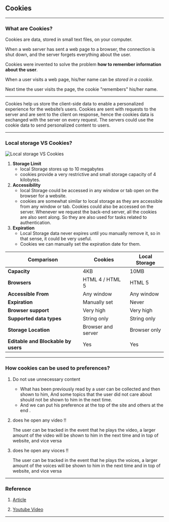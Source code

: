 ## Cookies

---

<!-- **How to get user preferences from cookies ?** -->

### What are Cookies?

Cookies are data, stored in small text files, on your computer.

When a web server has sent a web page to a browser, the connection is shut down, and the server forgets everything about the user.

Cookies were invented to solve the problem **how to remember information about the user**.

When a user visits a web page, his/her name can be _stored in a cookie._

Next time the user visits the page, the cookie "remembers" his/her name.

---

Cookies help us store the client-side data to enable a personalized experience for the website’s users. Cookies are sent with requests to the server and are sent to the client on response, hence the cookies data is exchanged with the server on every request. The servers could use the cookie data to send personalized content to users.

---

### Local storage VS Cookies?

![Local storage VS Cookies](https://res.cloudinary.com/academind-gmbh/image/upload//v1/academind.com/content/tutorials/localstorage-vs-cookies-xss/localstorage-vs-cookies-xss)

1. **Storage Limit**
   - local Storage stores up to 10 megabytes
   - cookies provide a very restrictive and small storage capacity of 4 kilobytes.
2. **Accessibility**
   - local Storage could be accessed in any window or tab open on the browser for a website.
   - cookies are somewhat similar to local storage as they are accessible from any window or tab.
     Cookies could also be accessed on the server. Whenever we request the back-end server, all the cookies are also sent along. So they are also used for tasks related to authentication.
3. **Expiration**
   - Local Storage data never expires until you manually remove it, so in that sense, it could be very useful.
   - Cookies we can manually set the expiration date for them.

| Comparison                          | Cookies            | Local Storage |
| ----------------------------------- | ------------------ | ------------- |
| **Capacity**                        | 4KB                | 10MB          |
| **Browsers**                        | HTML 4 / HTML 5    | HTML 5        |
| **Accessible From**                 | Any window         | Any window    |
| **Expiration**                      | Manually set       | Never         |
| **Browser support**                 | Very high          | Very high     |
| **Supported data types**            | String only        | String only   |
| **Storage Location**                | Browser and server | Browser only  |
| **Editable and Blockable by users** | Yes                | Yes           |

---

### **How cookies can be used to preferences?**

1. Do not use unnecessary content

   - What has been previously read by a user can be collected and then shown to him, And some topics that the user did not care about should not be shown to him in the next time.
   - And we can put his preference at the top of the site and others at the end .

2. does he open any video !!

   The user can be tracked in the event that he plays the video, a larger amount of the video will be shown to him in the next time and in top of website, and vice versa

3. does he open any vioces !!

   The user can be tracked in the event that he plays the voices, a larger amount of the voices will be shown to him in the next time and in top of website, and vice versa

---

### Reference

1. [Article](https://www.xenonstack.com/insights/local-vs-session-storage-vs-cookie)

2. [Youtube Video](https://www.youtube.com/watch?v=sovAIX4doOE&list=LL&index=1&t=517s)

---
